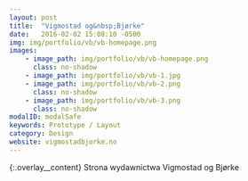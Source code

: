 ```yaml
---
layout: post
title:  "Vigmostad og&nbsp;Bjørke"
date:   2016-02-02 15:08:10 -0500
img: img/portfolio/vb/vb-homepage.png
images: 
    - image_path: img/portfolio/vb/vb-homepage.png
      class: no-shadow
    - image_path: img/portfolio/vb/vb-1.jpg
    - image_path: img/portfolio/vb/vb-2.png
      class: no-shadow
    - image_path: img/portfolio/vb/vb-3.png
      class: no-shadow
modalID: modalSafe
keywords: Prototype / Layout
category: Design
website: vigmostadbjorke.no
---
```

{:.overlay__content}
Strona wydawnictwa Vigmostad og Bjørke